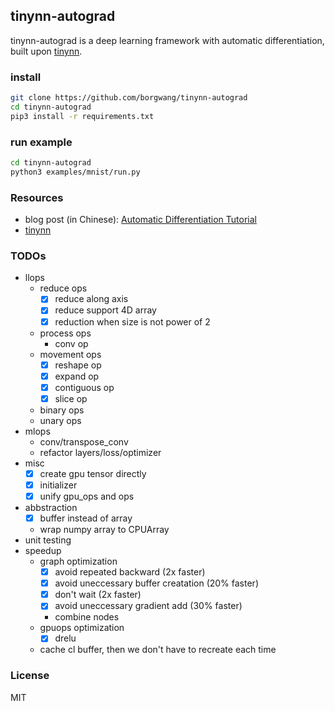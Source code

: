 ## tinynn-autograd

tinynn-autograd is a deep learning framework with automatic differentiation, built upon [tinynn](https://github.com/borgwang/tinynn).


### install

```bash
git clone https://github.com/borgwang/tinynn-autograd
cd tinynn-autograd
pip3 install -r requirements.txt
```

### run example

```bash
cd tinynn-autograd
python3 examples/mnist/run.py
```

### Resources

- blog post (in Chinese): [Automatic Differentiation Tutorial](https://borgwang.github.io/dl/2019/09/15/autograd.html)
- [tinynn](https://github.com/borgwang/tinynn)


### TODOs

- llops
  - reduce ops
    - [x] reduce along axis
    - [x] reduce support 4D array
    - [x] reduction when size is not power of 2
  - process ops
    - conv op
  - movement ops
    - [x] reshape op
    - [x] expand op
    - [x] contiguous op
    - [x] slice op
  - binary ops
  - unary ops
- mlops
  - conv/transpose_conv
  - refactor layers/loss/optimizer
- misc
  - [x] create gpu tensor directly
  - [x] initializer
  - [x] unify gpu_ops and ops
- abbstraction
  - [x] buffer instead of array
  - wrap numpy array to CPUArray
- unit testing
- speedup
  - graph optimization
    - [x] avoid repeated backward (2x faster)
    - [x] avoid uneccessary buffer creatation (20% faster)
    - [x] don't wait (2x faster)
    - [x] avoid uneccessary gradient add (30% faster)
    - combine nodes
  - gpuops optimization
    - [x] drelu
  - cache cl buffer, then we don't have to recreate each time

### License

MIT

